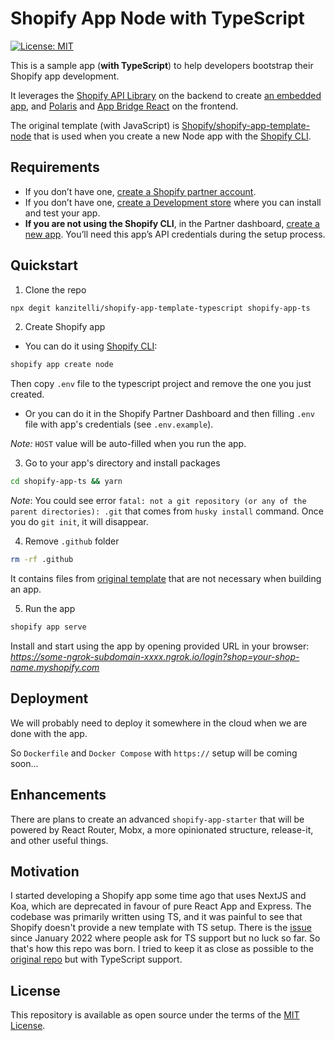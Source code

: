 # Shopify App Node with TypeScript

[![License: MIT](https://img.shields.io/badge/License-MIT-green.svg)](LICENSE.md)

This is a sample app (**with TypeScript**) to help developers bootstrap their Shopify app development.

It leverages the [Shopify API Library](https://github.com/Shopify/shopify-node-api) on the backend to create [an embedded app](https://shopify.dev/apps/tools/app-bridge/getting-started#embed-your-app-in-the-shopify-admin), and [Polaris](https://github.com/Shopify/polaris-react) and [App Bridge React](https://shopify.dev/tools/app-bridge/react-components) on the frontend.

The original template (with JavaScript) is [Shopify/shopify-app-template-node](https://github.com/Shopify/shopify-app-template-node) that is used when you create a new Node app with the [Shopify CLI](https://shopify.dev/apps/tools/cli).

## Requirements

- If you don’t have one, [create a Shopify partner account](https://partners.shopify.com/signup).
- If you don’t have one, [create a Development store](https://help.shopify.com/en/partners/dashboard/development-stores#create-a-development-store) where you can install and test your app.
- **If you are not using the Shopify CLI**, in the Partner dashboard, [create a new app](https://help.shopify.com/en/api/tools/partner-dashboard/your-apps#create-a-new-app). You’ll need this app’s API credentials during the setup process.

## Quickstart

1. Clone the repo

```sh
npx degit kanzitelli/shopify-app-template-typescript shopify-app-ts
```

2. Create Shopify app

- You can do it using [Shopify CLI](https://github.com/Shopify/shopify-cli):

```sh
shopify app create node
```

Then copy `.env` file to the typescript project and remove the one you just created.

- Or you can do it in the Shopify Partner Dashboard and then filling `.env` file with app's credentials (see `.env.example`).

_Note:_ `HOST` value will be auto-filled when you run the app.

3. Go to your app's directory and install packages

```sh
cd shopify-app-ts && yarn
```

_Note_: You could see error `fatal: not a git repository (or any of the parent directories): .git` that comes from `husky install` command. Once you do `git init`, it will disappear.

4. Remove `.github` folder

```sh
rm -rf .github
```

It contains files from [original template](https://github.com/Shopify/shopify-app-template-node) that are not necessary when building an app.

5. Run the app

```sh
shopify app serve
```

Install and start using the app by opening provided URL in your browser: _https://some-ngrok-subdomain-xxxx.ngrok.io/login?shop=your-shop-name.myshopify.com_

## Deployment

We will probably need to deploy it somewhere in the cloud when we are done with the app.

So `Dockerfile` and `Docker Compose` with `https://` setup will be coming soon...

## Enhancements

There are plans to create an advanced `shopify-app-starter` that will be powered by React Router, Mobx, a more opinionated structure, release-it, and other useful things.

## Motivation

I started developing a Shopify app some time ago that uses NextJS and Koa, which are deprecated in favour of pure React App and Express. The codebase was primarily written using TS, and it was painful to see that Shopify doesn't provide a new template with TS setup. There is the [issue](https://github.com/Shopify/shopify-app-template-node/issues/690) since January 2022 where people ask for TS support but no luck so far. So that's how this repo was born. I tried to keep it as close as possible to the [original repo](https://github.com/Shopify/shopify-app-template-node) but with TypeScript support.

## License

This repository is available as open source under the terms of the [MIT License](https://opensource.org/licenses/MIT).
